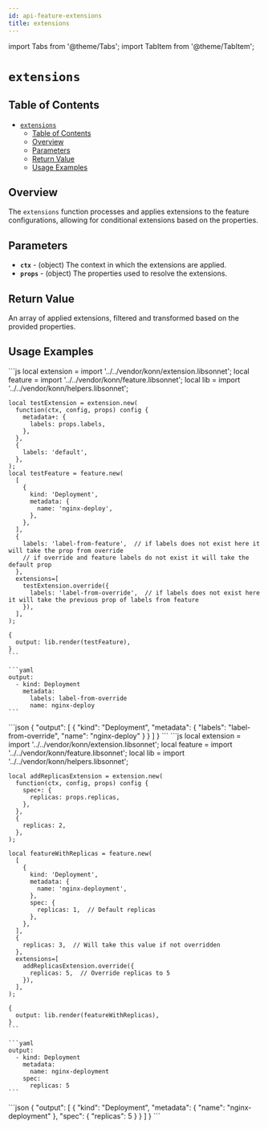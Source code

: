 ```yaml
---
id: api-feature-extensions
title: extensions
---
```


import Tabs from '@theme/Tabs';
import TabItem from '@theme/TabItem';

# `extensions`

## Table of Contents
- [`extensions`](#extensions)
  - [Table of Contents](#table-of-contents)
  - [Overview](#overview)
  - [Parameters](#parameters)
  - [Return Value](#return-value)
  - [Usage Examples](#usage-examples)

## Overview
The `extensions` function processes and applies extensions to the feature configurations, allowing for conditional extensions based on the properties.

## Parameters
- **`ctx`** - (object) The context in which the extensions are applied.
- **`props`** - (object) The properties used to resolve the extensions.

## Return Value
An array of applied extensions, filtered and transformed based on the provided properties.
## Usage Examples

<Tabs>
    <TabItem value="jsonnet" label="Jsonnet" default>
    ```js
    local extension = import '../../vendor/konn/extension.libsonnet';
    local feature = import '../../vendor/konn/feature.libsonnet';
    local lib = import '../../vendor/konn/helpers.libsonnet';

    local testExtension = extension.new(
      function(ctx, config, props) config {
        metadata+: {
          labels: props.labels,
        },
      },
      {
        labels: 'default',
      },
    );
    local testFeature = feature.new(
      [
        {
          kind: 'Deployment',
          metadata: {
            name: 'nginx-deploy',
          },
        },
      ],
      {
        labels: 'label-from-feature',  // if labels does not exist here it will take the prop from override
        // if override and feature labels do not exist it will take the default prop
      },
      extensions=[
        testExtension.override({
          labels: 'label-from-override',  // if labels does not exist here it will take the previous prop of labels from feature
        }),
      ],
    );

    {
      output: lib.render(testFeature),
    }
    ```
  </TabItem>
  <TabItem value="yaml" label="YAML Output">

    ```yaml
    output:
      - kind: Deployment
        metadata:
          labels: label-from-override
          name: nginx-deploy
    ```
  </TabItem>
  <TabItem value="json" label="JSON Output">
    ```json
    {
       "output": [
          {
             "kind": "Deployment",
             "metadata": {
                "labels": "label-from-override",
                "name": "nginx-deploy"
             }
          }
       ]
    }
    ```  
    </TabItem>
</Tabs>


<Tabs>
    <TabItem value="jsonnet" label="Jsonnet" default>
    ```js
    local extension = import '../../vendor/konn/extension.libsonnet';
    local feature = import '../../vendor/konn/feature.libsonnet';
    local lib = import '../../vendor/konn/helpers.libsonnet';

    local addReplicasExtension = extension.new(
      function(ctx, config, props) config {
        spec+: {
          replicas: props.replicas,
        },
      },
      {
        replicas: 2,
      },
    );

    local featureWithReplicas = feature.new(
      [
        {
          kind: 'Deployment',
          metadata: {
            name: 'nginx-deployment',
          },
          spec: {
            replicas: 1,  // Default replicas
          },
        },
      ],
      {
        replicas: 3,  // Will take this value if not overridden
      },
      extensions=[
        addReplicasExtension.override({
          replicas: 5,  // Override replicas to 5
        }),
      ],
    );

    {
      output: lib.render(featureWithReplicas),
    }
    ```
  </TabItem>
  <TabItem value="yaml" label="YAML Output">

    ```yaml
    output:
      - kind: Deployment
        metadata:
          name: nginx-deployment
        spec:
          replicas: 5
    ```
  </TabItem>
  <TabItem value="json" label="JSON Output">
    ```json
    {
       "output": [
          {
             "kind": "Deployment",
             "metadata": {
                "name": "nginx-deployment"
             },
             "spec": {
                "replicas": 5
             }
          }
       ]
    }
    ```  
    </TabItem>
</Tabs>